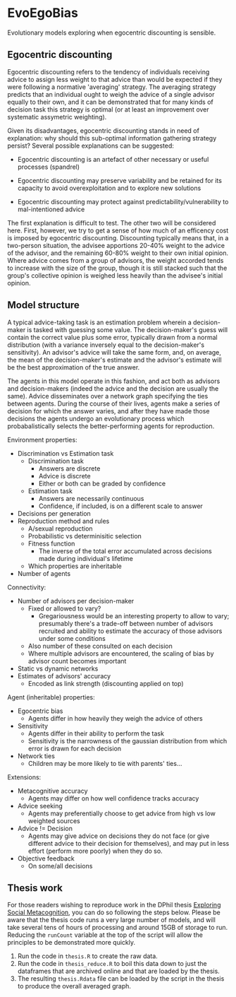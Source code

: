 # EvoEgoBias

Evolutionary models exploring when egocentric discounting is sensible.

## Egocentric discounting

Egocentric discounting refers to the tendency of individuals receiving advice to assign less weight to that advice than would be expected if they were following a normative 'averaging' strategy. The averaging strategy predicts that an individual ought to weigh the advice of a single advisor equally to their own, and it can be demonstrated that for many kinds of decision task this strategy is optimal (or at least an improvement over systematic assymetric weighting).

Given its disadvantages, egocentric discounting stands in need of explanation: why should this sub-optimal information gathering strategy persist? Several possible explanations can be suggested:

* Egocentric discounting is an artefact of other necessary or useful processes (spandrel)

* Egocentric discounting may preserve variability and be retained for its capacity to avoid overexploitation and to explore new solutions

* Egocentric discounting may protect against predictability/vulnerability to mal-intentioned advice

The first explanation is difficult to test. The other two will be considered here. First, however, we try to get a sense of how much of an efficency cost is imposed by egocentric discounting. Discounting typically means that, in a two-person situation, the advisee apportions 20-40% weight to the advice of the advisor, and the remaining 60-80% weight to their own initial opinion. Where advice comes from a group of advisors, the weight accorded tends to increase with the size of the group, though it is still stacked such that the group's collective opinion is weighed less heavily than the advisee's initial opinion.

## Model structure

A typical advice-taking task is an estimation problem wherein a decision-maker is tasked with guessing some value. The decision-maker's guess will contain the correct value plus some error, typically drawn from a normal distribution (with a variance inversely equal to the decision-maker's sensitivity). An advisor's advice will take the same form, and, on average, the mean of the decision-maker's estimate and the advisor's estimate will be the best approximation of the true answer. 

The agents in this model operate in this fashion, and act both as advisors and decision-makers (indeed the advice and the decision are usually the same). Advice disseminates over a network graph specifying the ties between agents. During the course of their lives, agents make a series of decision for which the answer varies, and after they have made those decisions the agents undergo an evolutionary process which probabalistically selects the better-performing agents for reproduction.

Environment properties:
* Discrimination vs Estimation task
    * Discrimination task
        * Answers are discrete
        * Advice is discrete
        * Either or both can be graded by confidence
    * Estimation task
        * Answers are necessarily continuous
        * Confidence, if included, is on a different scale to answer
* Decisions per generation
* Reproduction method and rules
    * A/sexual reproduction
    * Probabilistic vs determinisitic selection
    * Fitness function
        * The inverse of the total error accumulated across decisions made during individual's lifetime
    * Which properties are inheritable
* Number of agents

Connectivity:
* Number of advisors per decision-maker
    * Fixed or allowed to vary?
        * Gregariousness would be an interesting property to allow to vary; presumably there's a trade-off between number of advisors recruited and ability to estimate the accuracy of those advisors under some conditions
    * Also number of these consulted on each decision
    * Where multiple advisors are encountered, the scaling of bias by advisor count becomes important
* Static vs dynamic networks
* Estimates of advisors' accuracy
    * Encoded as link strength (discounting applied on top)

Agent (inheritable) properties:  
* Egocentric bias
    * Agents differ in how heavily they weigh the advice of others
* Sensitivity
    * Agents differ in their ability to perform the task
    * Sensitivity is the narrowness of the gaussian distribution from which error is drawn for each decision
* Network ties
    * Children may be more likely to tie with parents' ties...

Extensions:
* Metacognitive accuracy
    * Agents may differ on how well confidence tracks accuracy
* Advice seeking
    * Agents may preferentially choose to get advice from high vs low weighted sources
* Advice != Decision
    * Agents may give advice on decisions they do not face (or give different advice to their decision for themselves), and may put in less effort (perform more poorly) when they do so.
* Objective feedback
    * On some/all decisions
    
## Thesis work

For those readers wishing to reproduce work in the DPhil thesis [Exploring Social Metacognition](https://github.com/mjaquiery/oxforddown), you can do so following the steps below.
Please be aware that the thesis code runs a very large number of models, and will take several tens of hours of processing and around 15GB of storage to run.
Reducing the `runCount` variable at the top of the script will allow the principles to be demonstrated more quickly.

1. Run the code in `thesis.R` to create the raw data.  
2. Run the code in `thesis_reduce.R` to boil this data down to just the dataframes that are archived online and that are loaded by the thesis.
3. The resulting `thesis.Rdata` file can be loaded by the script in the thesis to produce the overall averaged graph.
